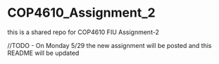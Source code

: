 # COP4610_Assignment_2
this is a shared repo for COP4610 FIU Assignment-2

//TODO - On Monday 5/29 the new assignment will be posted and this README will be updated
